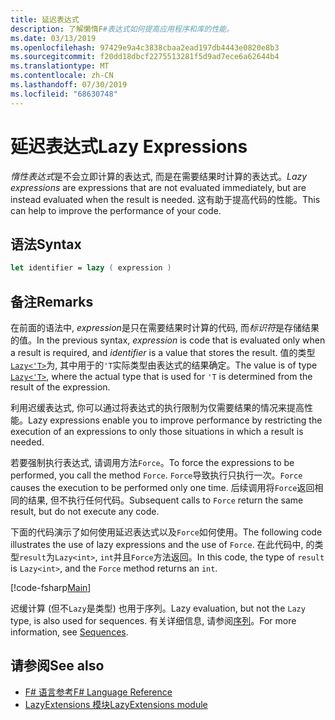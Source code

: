 ```yaml
---
title: 延迟表达式
description: 了解懒惰F#表达式如何提高应用程序和库的性能。
ms.date: 03/13/2019
ms.openlocfilehash: 97429e9a4c3838cbaa2ead197db4443e0820e8b3
ms.sourcegitcommit: f20dd18dbcf2275513281f5d9ad7ece6a62644b4
ms.translationtype: MT
ms.contentlocale: zh-CN
ms.lasthandoff: 07/30/2019
ms.locfileid: "68630748"
---
```

# <a name="lazy-expressions"></a><span data-ttu-id="c7a8a-103">延迟表达式</span><span class="sxs-lookup"><span data-stu-id="c7a8a-103">Lazy Expressions</span></span>

<span data-ttu-id="c7a8a-104">*惰性表达式*是不会立即计算的表达式, 而是在需要结果时计算的表达式。</span><span class="sxs-lookup"><span data-stu-id="c7a8a-104">*Lazy expressions* are expressions that are not evaluated immediately, but are instead evaluated when the result is needed.</span></span> <span data-ttu-id="c7a8a-105">这有助于提高代码的性能。</span><span class="sxs-lookup"><span data-stu-id="c7a8a-105">This can help to improve the performance of your code.</span></span>

## <a name="syntax"></a><span data-ttu-id="c7a8a-106">语法</span><span class="sxs-lookup"><span data-stu-id="c7a8a-106">Syntax</span></span>

```fsharp
let identifier = lazy ( expression )
```

## <a name="remarks"></a><span data-ttu-id="c7a8a-107">备注</span><span class="sxs-lookup"><span data-stu-id="c7a8a-107">Remarks</span></span>

<span data-ttu-id="c7a8a-108">在前面的语法中, *expression*是只在需要结果时计算的代码, 而*标识符*是存储结果的值。</span><span class="sxs-lookup"><span data-stu-id="c7a8a-108">In the previous syntax, *expression* is code that is evaluated only when a result is required, and *identifier* is a value that stores the result.</span></span> <span data-ttu-id="c7a8a-109">值的类型[`Lazy<'T>`](https://msdn.microsoft.com/library/b29d0af5-6efb-4a55-a278-2662a4ecc489)为, 其中用于的`'T`实际类型由表达式的结果确定。</span><span class="sxs-lookup"><span data-stu-id="c7a8a-109">The value is of type [`Lazy<'T>`](https://msdn.microsoft.com/library/b29d0af5-6efb-4a55-a278-2662a4ecc489), where the actual type that is used for `'T` is determined from the result of the expression.</span></span>

<span data-ttu-id="c7a8a-110">利用迟缓表达式, 你可以通过将表达式的执行限制为仅需要结果的情况来提高性能。</span><span class="sxs-lookup"><span data-stu-id="c7a8a-110">Lazy expressions enable you to improve performance by restricting the execution of an expressions to only those situations in which a result is needed.</span></span>

<span data-ttu-id="c7a8a-111">若要强制执行表达式, 请调用方法`Force`。</span><span class="sxs-lookup"><span data-stu-id="c7a8a-111">To force the expressions to be performed, you call the method `Force`.</span></span> <span data-ttu-id="c7a8a-112">`Force`导致执行只执行一次。</span><span class="sxs-lookup"><span data-stu-id="c7a8a-112">`Force` causes the execution to be performed only one time.</span></span> <span data-ttu-id="c7a8a-113">后续调用将`Force`返回相同的结果, 但不执行任何代码。</span><span class="sxs-lookup"><span data-stu-id="c7a8a-113">Subsequent calls to `Force` return the same result, but do not execute any code.</span></span>

<span data-ttu-id="c7a8a-114">下面的代码演示了如何使用延迟表达式以及`Force`如何使用。</span><span class="sxs-lookup"><span data-stu-id="c7a8a-114">The following code illustrates the use of lazy expressions and the use of `Force`.</span></span> <span data-ttu-id="c7a8a-115">在此代码中, 的类型`result`为`Lazy<int>`, `int`并且`Force`方法返回。</span><span class="sxs-lookup"><span data-stu-id="c7a8a-115">In this code, the type of `result` is `Lazy<int>`, and the `Force` method returns an `int`.</span></span>

[!code-fsharp[Main](~/samples/snippets/fsharp/lang-ref-2/snippet73011.fs)]

<span data-ttu-id="c7a8a-116">迟缓计算 (但不`Lazy`是类型) 也用于序列。</span><span class="sxs-lookup"><span data-stu-id="c7a8a-116">Lazy evaluation, but not the `Lazy` type, is also used for sequences.</span></span> <span data-ttu-id="c7a8a-117">有关详细信息, 请参阅[序列](sequences.md)。</span><span class="sxs-lookup"><span data-stu-id="c7a8a-117">For more information, see [Sequences](sequences.md).</span></span>

## <a name="see-also"></a><span data-ttu-id="c7a8a-118">请参阅</span><span class="sxs-lookup"><span data-stu-id="c7a8a-118">See also</span></span>

- [<span data-ttu-id="c7a8a-119">F# 语言参考</span><span class="sxs-lookup"><span data-stu-id="c7a8a-119">F# Language Reference</span></span>](index.md)
- [<span data-ttu-id="c7a8a-120">LazyExtensions 模块</span><span class="sxs-lookup"><span data-stu-id="c7a8a-120">LazyExtensions module</span></span>](https://msdn.microsoft.com/library/86671f40-84a0-402a-867d-ae596218d948)
